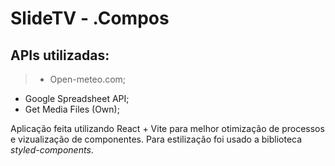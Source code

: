 # SlideTV - .Compos

## APIs utilizadas:
> * Open-meteo.com;
  * Google Spreadsheet API;
  * Get Media Files (Own);

Aplicação feita utilizando React + Vite para melhor otimização de processos e vizualização de componentes. Para estilização foi usado a biblioteca *styled-components*.